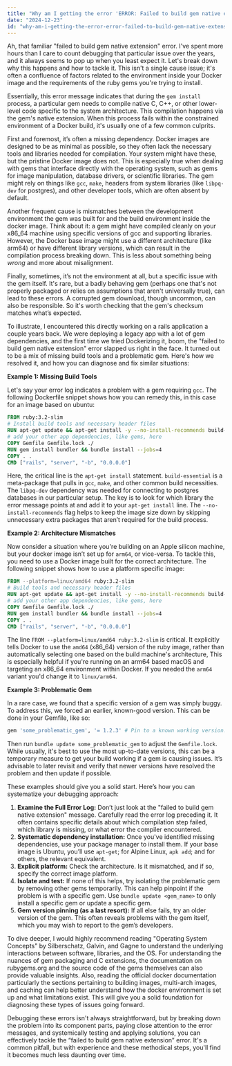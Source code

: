```yaml
---
title: "Why am I getting the error 'ERROR: Failed to build gem native extension' when building a Docker image?"
date: "2024-12-23"
id: "why-am-i-getting-the-error-error-failed-to-build-gem-native-extension-when-building-a-docker-image"
---
```


Ah, that familiar "failed to build gem native extension" error. I've spent more hours than I care to count debugging that particular issue over the years, and it always seems to pop up when you least expect it. Let's break down why this happens and how to tackle it. This isn't a single cause issue; it's often a confluence of factors related to the environment inside your Docker image and the requirements of the ruby gems you're trying to install.

Essentially, this error message indicates that during the `gem install` process, a particular gem needs to compile native C, C++, or other lower-level code specific to the system architecture. This compilation happens via the gem's native extension. When this process fails within the constrained environment of a Docker build, it's usually one of a few common culprits.

First and foremost, it’s often a missing dependency. Docker images are designed to be as minimal as possible, so they often lack the necessary tools and libraries needed for compilation. Your system might have these, but the pristine Docker image does not. This is especially true when dealing with gems that interface directly with the operating system, such as gems for image manipulation, database drivers, or scientific libraries. The gem might rely on things like `gcc`, `make`, headers from system libraries (like `libpq-dev` for postgres), and other developer tools, which are often absent by default.

Another frequent cause is mismatches between the development environment the gem was built for and the build environment inside the docker image. Think about it: a gem might have compiled cleanly on your x86_64 machine using specific versions of gcc and supporting libraries. However, the Docker base image might use a different architecture (like arm64) or have different library versions, which can result in the compilation process breaking down. This is less about something being *wrong* and more about misalignment.

Finally, sometimes, it’s not the environment at all, but a specific issue with the gem itself. It's rare, but a badly behaving gem (perhaps one that's not properly packaged or relies on assumptions that aren't universally true), can lead to these errors. A corrupted gem download, though uncommon, can also be responsible. So it's worth checking that the gem's checksum matches what’s expected.

To illustrate, I encountered this directly working on a rails application a couple years back. We were deploying a legacy app with a lot of gem dependencies, and the first time we tried Dockerizing it, boom, the "failed to build gem native extension" error slapped us right in the face. It turned out to be a mix of missing build tools and a problematic gem. Here's how we resolved it, and how you can diagnose and fix similar situations:

**Example 1: Missing Build Tools**

Let's say your error log indicates a problem with a gem requiring `gcc`. The following Dockerfile snippet shows how you can remedy this, in this case for an image based on ubuntu:

```dockerfile
FROM ruby:3.2-slim
# Install build tools and necessary header files
RUN apt-get update && apt-get install -y --no-install-recommends build-essential libpq-dev
# add your other app dependencies, like gems, here
COPY Gemfile Gemfile.lock ./
RUN gem install bundler && bundle install --jobs=4
COPY . .
CMD ["rails", "server", "-b", "0.0.0.0"]
```

Here, the critical line is the `apt-get install` statement. `build-essential` is a meta-package that pulls in `gcc`, `make`, and other common build necessities. The `libpq-dev` dependency was needed for connecting to postgres databases in our particular setup. The key is to look for which library the error message points at and add it to your `apt-get install` line. The `--no-install-recommends` flag helps to keep the image size down by skipping unnecessary extra packages that aren’t required for the build process.

**Example 2: Architecture Mismatches**

Now consider a situation where you're building on an Apple silicon machine, but your docker image isn’t set up for `arm64`, or vice-versa. To tackle this, you need to use a Docker image built for the correct architecture. The following snippet shows how to use a platform specific image:

```dockerfile
FROM --platform=linux/amd64 ruby:3.2-slim
# Build tools and necessary header files
RUN apt-get update && apt-get install -y --no-install-recommends build-essential
# add your other app dependencies, like gems, here
COPY Gemfile Gemfile.lock ./
RUN gem install bundler && bundle install --jobs=4
COPY . .
CMD ["rails", "server", "-b", "0.0.0.0"]

```

The line `FROM --platform=linux/amd64 ruby:3.2-slim` is critical. It explicitly tells Docker to use the `amd64` (x86_64) version of the ruby image, rather than automatically selecting one based on the build machine's architecture, This is especially helpful if you're running on an arm64 based macOS and targeting an x86_64 environment within Docker. If you needed the `arm64` variant you'd change it to `linux/arm64`.

**Example 3: Problematic Gem**

In a rare case, we found that a specific version of a gem was simply buggy. To address this, we forced an earlier, known-good version. This can be done in your Gemfile, like so:

```ruby
gem 'some_problematic_gem', '= 1.2.3' # Pin to a known working version.
```

Then run `bundle update some_problematic_gem` to adjust the `Gemfile.lock`. While usually, it's best to use the most up-to-date versions, this can be a temporary measure to get your build working if a gem is causing issues. It’s advisable to later revisit and verify that newer versions have resolved the problem and then update if possible.

These examples should give you a solid start. Here’s how you can systematize your debugging approach:

1.  **Examine the Full Error Log:** Don’t just look at the "failed to build gem native extension" message. Carefully read the error log preceding it. It often contains specific details about which compilation step failed, which library is missing, or what error the compiler encountered.
2.  **Systematic dependency installation:** Once you've identified missing dependencies, use your package manager to install them. If your base image is Ubuntu, you’ll use `apt-get`; for Alpine Linux, `apk add`; and for others, the relevant equivalent.
3.  **Explicit platform:** Check the architecture. Is it mismatched, and if so, specify the correct image platform.
4.  **Isolate and test:** If none of this helps, try isolating the problematic gem by removing other gems temporarily. This can help pinpoint if the problem is with a specific gem. Use `bundle update <gem_name>` to only install a specific gem or update a specific gem.
5.  **Gem version pinning (as a last resort):** If all else fails, try an older version of the gem. This often reveals problems with the gem itself, which you may wish to report to the gem’s developers.

To dive deeper, I would highly recommend reading "Operating System Concepts" by Silberschatz, Galvin, and Gagne to understand the underlying interactions between software, libraries, and the OS. For understanding the nuances of gem packaging and C extensions, the documentation on rubygems.org and the source code of the gems themselves can also provide valuable insights. Also, reading the official docker documentation particularly the sections pertaining to building images, multi-arch images, and caching can help better understand how the docker environment is set up and what limitations exist. This will give you a solid foundation for diagnosing these types of issues going forward.

Debugging these errors isn't always straightforward, but by breaking down the problem into its component parts, paying close attention to the error messages, and systemically testing and applying solutions, you can effectively tackle the “failed to build gem native extension” error. It's a common pitfall, but with experience and these methodical steps, you'll find it becomes much less daunting over time.

